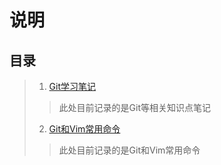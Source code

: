 # 说明


## 目录


>1. [Git学习笔记](./Git/index.md)
>
>> 此处目前记录的是Git等相关知识点笔记
>
>2. [Git和Vim常用命令](./Git/git-vim.md)
>
>> 此处目前记录的是Git和Vim常用命令





